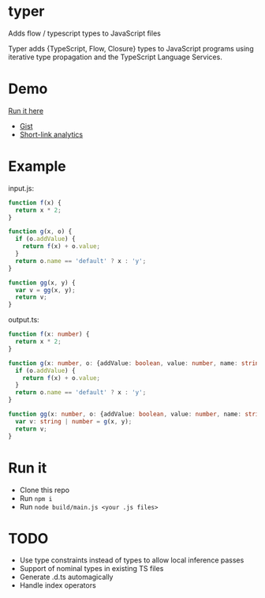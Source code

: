 # typer
Adds flow / typescript types to JavaScript files

Typer adds {TypeScript, Flow, Closure} types to JavaScript programs using iterative type propagation and the TypeScript Language Services.

# Demo

[Run it here](https://goo.gl/5lkE11)
* [Gist](https://gist.github.com/ochafik/f69b7e7b11bc0c41631e0bd17800e932)
* [Short-link analytics](https://goo.gl/#analytics/goo.gl/5lkE11/all_time)

# Example

input.js:
    
```js
function f(x) {
  return x * 2;
}

function g(x, o) {
  if (o.addValue) {
    return f(x) + o.value;
  }
  return o.name == 'default' ? x : 'y';
}

function gg(x, y) {
  var v = gg(x, y);
  return v;
}
```

output.ts:

```ts    
function f(x: number) {
  return x * 2;
}

function g(x: number, o: {addValue: boolean, value: number, name: string}): number | string {
  if (o.addValue) {
    return f(x) + o.value;
  }
  return o.name == 'default' ? x : 'y';
}

function gg(x: number, o: {addValue: boolean, value: number, name: string}) {
  var v: string | number = g(x, y);
  return v;
}
```

# Run it

- Clone this repo
- Run `npm i`
- Run `node build/main.js <your .js files>`

# TODO

- Use type constraints instead of types to allow local inference passes
- Support of nominal types in existing TS files
- Generate .d.ts automagically
- Handle index operators